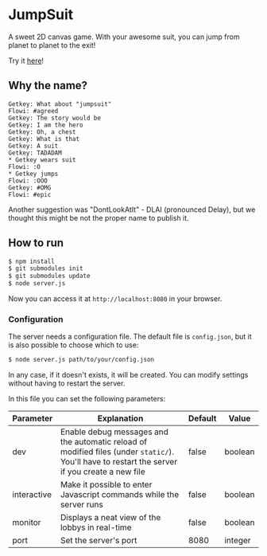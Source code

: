 # JumpSuit
A sweet 2D canvas game.
With your awesome suit, you can jump from planet to planet to the exit!

Try it [here](http://getkey.eu:8000/)!

## Why the name?
```
Getkey: What about "jumpsuit"
Flowi: #agreed
Getkey: The story would be
Getkey: I am the hero
Getkey: Oh, a chest
Getkey: What is that
Getkey: A suit
Getkey: TADADAM
* Getkey wears suit
Flowi: :O
* Getkey jumps
Flowi: :OOO
Getkey: #OMG
Flowi: #epic
```
Another suggestion was "DontLookAtIt" - DLAI (pronounced Delay), but we thought this might be not the proper name to publish it.

## How to run
```sh
$ npm install
$ git submodules init
$ git submodules update
$ node server.js
```
Now you can access it at `http://localhost:8080` in your browser.

### Configuration
The server needs a configuration file. The default file is `config.json`, but it is also possible to choose which to use:
```sh
$ node server.js path/to/your/config.json
```
In any case, if it doesn't exists, it will be created.
You can modify settings without having to restart the server.

In this file you can set the following parameters:

Parameter | Explanation | Default | Value
--------- | ----------- | ------- | -----
dev | Enable debug messages and the automatic reload of modified files (under `static/`). You'll have to restart the server if you create a new file | false | boolean
interactive | Make it possible to enter Javascript commands while the server runs | false | boolean
monitor | Displays a neat view of the lobbys in real-time | false | boolean
port | Set the server's port | 8080 | integer
